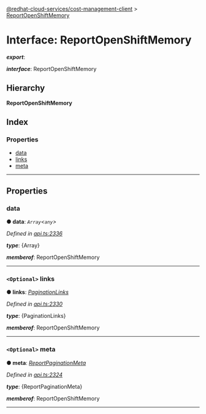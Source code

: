 [@redhat-cloud-services/cost-management-client](../README.md) > [ReportOpenShiftMemory](../interfaces/reportopenshiftmemory.md)

# Interface: ReportOpenShiftMemory

*__export__*: 

*__interface__*: ReportOpenShiftMemory

## Hierarchy

**ReportOpenShiftMemory**

## Index

### Properties

* [data](reportopenshiftmemory.md#data)
* [links](reportopenshiftmemory.md#links)
* [meta](reportopenshiftmemory.md#meta)

---

## Properties

<a id="data"></a>

###  data

**● data**: *`Array`<`any`>*

*Defined in [api.ts:2336](https://github.com/RedHatInsights/javascript-clients/blob/master/packages/cost-management/api.ts#L2336)*

*__type__*: {Array}

*__memberof__*: ReportOpenShiftMemory

___
<a id="links"></a>

### `<Optional>` links

**● links**: *[PaginationLinks](paginationlinks.md)*

*Defined in [api.ts:2330](https://github.com/RedHatInsights/javascript-clients/blob/master/packages/cost-management/api.ts#L2330)*

*__type__*: {PaginationLinks}

*__memberof__*: ReportOpenShiftMemory

___
<a id="meta"></a>

### `<Optional>` meta

**● meta**: *[ReportPaginationMeta](reportpaginationmeta.md)*

*Defined in [api.ts:2324](https://github.com/RedHatInsights/javascript-clients/blob/master/packages/cost-management/api.ts#L2324)*

*__type__*: {ReportPaginationMeta}

*__memberof__*: ReportOpenShiftMemory

___

